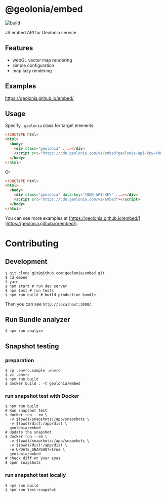# @geolonia/embed

[![build](https://github.com/geolonia/embed/actions/workflows/build.yml/badge.svg)](https://github.com/geolonia/embed/actions/workflows/build.yml)

JS embed API for Geolonia service.

## Features

- webGL vector map rendering
- simple configuration
- map lazy rendering

## Examples

https://geolonia.github.io/embed/

## Usage

Specify `.geolonia` class for target elements.

```html
<!DOCTYPE html>
<html>
  <body>
    <div class="geolonia" ...></div>
    <script src="https://cdn.geolonia.com/v1/embed?geolonia-api-key=YOUR-API-KEY"></script>
  </body>
</html>
```

Or

```html
<!DOCTYPE html>
<html>
  <body>
    <div class="geolonia" data-key="YOUR-API-KEY" ...></div>
    <script src="https://cdn.geolonia.com/v1/embed"></script>
  </body>
</html>
```

You can see more examples at [https://geolonia.github.io/embed/](https://geolonia.github.io/embed/).

# Contributing

## Development

```shell
$ git clone git@github.com:geolonia/embed.git
$ cd embed
$ yarn
$ npm start # run dev server
$ npm test # run tests
$ npm run build # build production bundle
```

Then you can see `http://localhost:3000/`.

## Run Bundle analyzer

```shell
$ npm run analyze
```

## Snapshot testing

### preparation

```shell
$ cp .envrc.sample .envrc
$ vi .envrc
$ npm run build
$ docker build . -t geolonia/embed
```

### run snapshot test with Docker

```shell
$ npm run build
# Run snapshot test
$ docker run --rm \
  -v $(pwd)/snapshots:/app/snapshots \
  -v $(pwd)/dist:/app/dist \
  geolonia/embed
# Update the snapshot
$ docker run --rm \
  -v $(pwd)/snapshots:/app/snapshots \
  -v $(pwd)/dist:/app/dist \
  -e UPDATE_SNAPSHOT=true \
  geolonia/embed
# check diff on your eyes
$ open snapshots
```

### run snapshot test locally

```shell
$ npm run build
$ npm run test:snapshot
```
